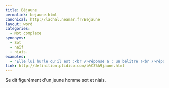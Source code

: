```yaml
---
title: Béjaune
permalink: bejaune.html
canonical: http://lachal.neamar.fr/Bejaune
layout: word
categories:
  - Mot complexe
synonyms:
  - Sot
  - naïf
  - niais.
examples:
  - "Elle lui hurle qu'il est :<br />réponse a : un bélitre !<br />réponse b : un béjaune !<br />réponse c : un philistin !<br />réponse d : un béotien !<br />"
link: http://definition.ptidico.com/b%C3%A9jaune.html
---
```


Se dit figurément d'un jeune homme sot et niais. 


